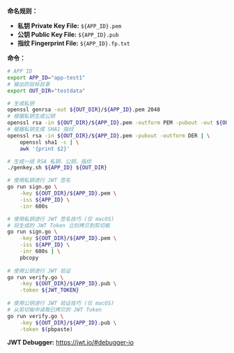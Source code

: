 **命名规则：**

- **私钥 Private Key File:** `${APP_ID}.pem`
- **公钥 Public Key File:** `${APP_ID}.pub`
- **指纹 Fingerprint File:** `${APP_ID}.fp.txt`

**命令：**

```sh
# APP ID
export APP_ID="app-test1"
# 输出的目标目录
export OUT_DIR="testdata"

# 生成私钥
openssl genrsa -out ${OUT_DIR}/${APP_ID}.pem 2048
# 根据私钥生成公钥
openssl rsa -in ${OUT_DIR}/${APP_ID}.pem -outform PEM -pubout -out ${OUT_DIR}/${APP_ID}.pub
# 根据私钥生成 SHA1 指纹
openssl rsa -in ${OUT_DIR}/${APP_ID}.pem -pubout -outform DER | \
    openssl sha1 -c | \
    awk '{print $2}'

# 生成一组 RSA 私钥、公钥、指纹
./genkey.sh ${APP_ID} ${OUT_DIR}

# 使用私钥进行 JWT 签名
go run sign.go \
	-key ${OUT_DIR}/${APP_ID}.pem \
	-iss ${APP_ID} \
	-inr 600s

# 使用私钥进行 JWT 签名技巧 (仅 macOS)
# 将生成的 JWT Token 立刻拷贝到剪切板
go run sign.go \
	-key ${OUT_DIR}/${APP_ID}.pem \
	-iss ${APP_ID} \
	-inr 600s | \
	pbcopy
	
# 使用公钥进行 JWT 验证
go run verify.go \
	-key ${OUT_DIR}/${APP_ID}.pub \
	-token ${JWT_TOKEN}
	
# 使用公钥进行 JWT 验证技巧 (仅 macOS)
# 从剪切板中读取已拷贝的 JWT Token
go run verify.go \
	-key ${OUT_DIR}/${APP_ID}.pub \
	-token $(pbpaste)
```

**JWT Debugger:** https://jwt.io/#debugger-io